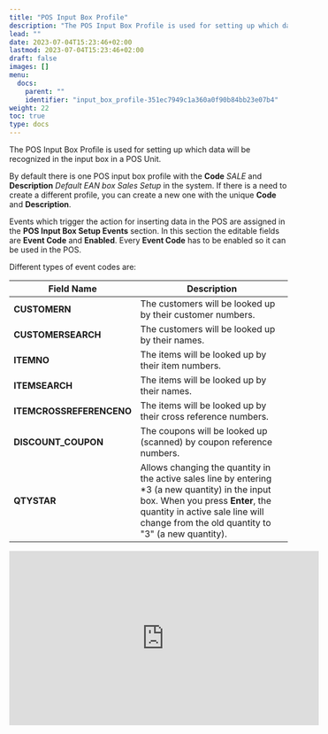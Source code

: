```yaml
---
title: "POS Input Box Profile"
description: "The POS Input Box Profile is used for setting up which data will be recognized in the input box in a POS Unit."
lead: ""
date: 2023-07-04T15:23:46+02:00
lastmod: 2023-07-04T15:23:46+02:00
draft: false
images: []
menu:
  docs:
    parent: ""
    identifier: "input_box_profile-351ec7949c1a360a0f90b84bb23e07b4"
weight: 22
toc: true
type: docs
---
```


The POS Input Box Profile is used for setting up which data will be recognized in the input box in a POS Unit.

By default there is one POS input box profile with the **Code** *SALE* and **Description** *Default EAN box Sales Setup* in the system. If there is a need to create a different profile, you can create a new one with the unique **Code** and **Description**.

Events which trigger the action for inserting data in the POS are assigned in the **POS Input Box Setup Events** section. In this section the editable fields are **Event Code** and **Enabled**. Every **Event Code** has to be enabled so it can be used in the POS.

Different types of event codes are:

| Field Name      | Description |
| ----------- | ----------- |
| **CUSTOMERN**       | The customers will be looked up by their customer numbers.     |
| **CUSTOMERSEARCH**   | The customers will be looked up by their names.        |
| **ITEMNO**  | The items will be looked up by their item numbers. |
| **ITEMSEARCH** | The items will be looked up by their names. |
| **ITEMCROSSREFERENCENO** | The items will be looked up by their cross reference numbers. |
| **DISCOUNT_COUPON** | The coupons will be looked up (scanned) by coupon reference numbers. |
| **QTYSTAR** | Allows changing the quantity in the active sales line by entering *3 (a new quantity) in the input box. When you press **Enter**, the quantity in active sale line will change from the old quantity to "3" (a new quantity). |

<iframe width="560" height="315" src="https://www.youtube.com/embed/b93ucAw0W5I" title="YouTube video player" frameborder="0" allow="accelerometer; autoplay; clipboard-write; encrypted-media; gyroscope; picture-in-picture; web-share" allowfullscreen></iframe>